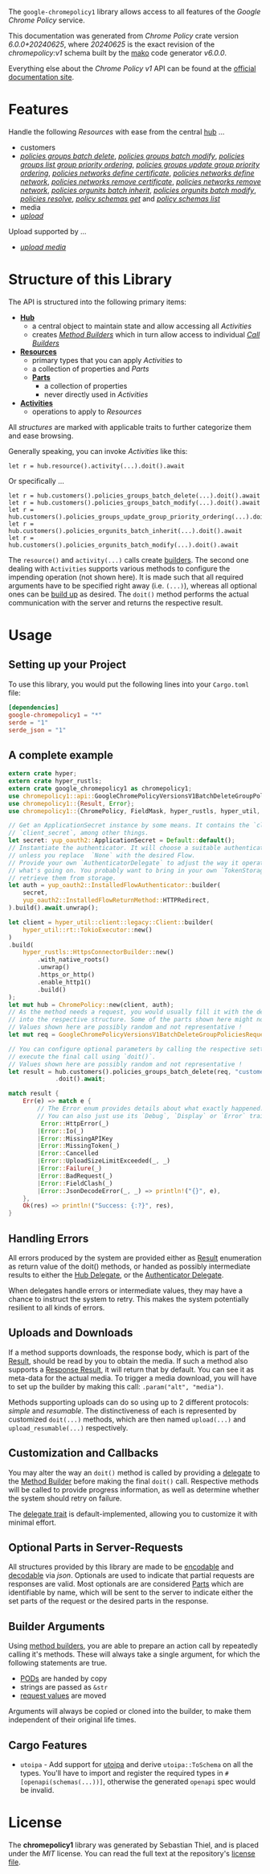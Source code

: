 <!---
DO NOT EDIT !
This file was generated automatically from 'src/generator/templates/api/README.md.mako'
DO NOT EDIT !
-->
The `google-chromepolicy1` library allows access to all features of the *Google Chrome Policy* service.

This documentation was generated from *Chrome Policy* crate version *6.0.0+20240625*, where *20240625* is the exact revision of the *chromepolicy:v1* schema built by the [mako](http://www.makotemplates.org/) code generator *v6.0.0*.

Everything else about the *Chrome Policy* *v1* API can be found at the
[official documentation site](http://developers.google.com/chrome/policy).
# Features

Handle the following *Resources* with ease from the central [hub](https://docs.rs/google-chromepolicy1/6.0.0+20240625/google_chromepolicy1/ChromePolicy) ...

* customers
 * [*policies groups batch delete*](https://docs.rs/google-chromepolicy1/6.0.0+20240625/google_chromepolicy1/api::CustomerPolicyGroupBatchDeleteCall), [*policies groups batch modify*](https://docs.rs/google-chromepolicy1/6.0.0+20240625/google_chromepolicy1/api::CustomerPolicyGroupBatchModifyCall), [*policies groups list group priority ordering*](https://docs.rs/google-chromepolicy1/6.0.0+20240625/google_chromepolicy1/api::CustomerPolicyGroupListGroupPriorityOrderingCall), [*policies groups update group priority ordering*](https://docs.rs/google-chromepolicy1/6.0.0+20240625/google_chromepolicy1/api::CustomerPolicyGroupUpdateGroupPriorityOrderingCall), [*policies networks define certificate*](https://docs.rs/google-chromepolicy1/6.0.0+20240625/google_chromepolicy1/api::CustomerPolicyNetworkDefineCertificateCall), [*policies networks define network*](https://docs.rs/google-chromepolicy1/6.0.0+20240625/google_chromepolicy1/api::CustomerPolicyNetworkDefineNetworkCall), [*policies networks remove certificate*](https://docs.rs/google-chromepolicy1/6.0.0+20240625/google_chromepolicy1/api::CustomerPolicyNetworkRemoveCertificateCall), [*policies networks remove network*](https://docs.rs/google-chromepolicy1/6.0.0+20240625/google_chromepolicy1/api::CustomerPolicyNetworkRemoveNetworkCall), [*policies orgunits batch inherit*](https://docs.rs/google-chromepolicy1/6.0.0+20240625/google_chromepolicy1/api::CustomerPolicyOrgunitBatchInheritCall), [*policies orgunits batch modify*](https://docs.rs/google-chromepolicy1/6.0.0+20240625/google_chromepolicy1/api::CustomerPolicyOrgunitBatchModifyCall), [*policies resolve*](https://docs.rs/google-chromepolicy1/6.0.0+20240625/google_chromepolicy1/api::CustomerPolicyResolveCall), [*policy schemas get*](https://docs.rs/google-chromepolicy1/6.0.0+20240625/google_chromepolicy1/api::CustomerPolicySchemaGetCall) and [*policy schemas list*](https://docs.rs/google-chromepolicy1/6.0.0+20240625/google_chromepolicy1/api::CustomerPolicySchemaListCall)
* media
 * [*upload*](https://docs.rs/google-chromepolicy1/6.0.0+20240625/google_chromepolicy1/api::MediaUploadCall)


Upload supported by ...

* [*upload media*](https://docs.rs/google-chromepolicy1/6.0.0+20240625/google_chromepolicy1/api::MediaUploadCall)



# Structure of this Library

The API is structured into the following primary items:

* **[Hub](https://docs.rs/google-chromepolicy1/6.0.0+20240625/google_chromepolicy1/ChromePolicy)**
    * a central object to maintain state and allow accessing all *Activities*
    * creates [*Method Builders*](https://docs.rs/google-chromepolicy1/6.0.0+20240625/google_chromepolicy1/common::MethodsBuilder) which in turn
      allow access to individual [*Call Builders*](https://docs.rs/google-chromepolicy1/6.0.0+20240625/google_chromepolicy1/common::CallBuilder)
* **[Resources](https://docs.rs/google-chromepolicy1/6.0.0+20240625/google_chromepolicy1/common::Resource)**
    * primary types that you can apply *Activities* to
    * a collection of properties and *Parts*
    * **[Parts](https://docs.rs/google-chromepolicy1/6.0.0+20240625/google_chromepolicy1/common::Part)**
        * a collection of properties
        * never directly used in *Activities*
* **[Activities](https://docs.rs/google-chromepolicy1/6.0.0+20240625/google_chromepolicy1/common::CallBuilder)**
    * operations to apply to *Resources*

All *structures* are marked with applicable traits to further categorize them and ease browsing.

Generally speaking, you can invoke *Activities* like this:

```Rust,ignore
let r = hub.resource().activity(...).doit().await
```

Or specifically ...

```ignore
let r = hub.customers().policies_groups_batch_delete(...).doit().await
let r = hub.customers().policies_groups_batch_modify(...).doit().await
let r = hub.customers().policies_groups_update_group_priority_ordering(...).doit().await
let r = hub.customers().policies_orgunits_batch_inherit(...).doit().await
let r = hub.customers().policies_orgunits_batch_modify(...).doit().await
```

The `resource()` and `activity(...)` calls create [builders][builder-pattern]. The second one dealing with `Activities`
supports various methods to configure the impending operation (not shown here). It is made such that all required arguments have to be
specified right away (i.e. `(...)`), whereas all optional ones can be [build up][builder-pattern] as desired.
The `doit()` method performs the actual communication with the server and returns the respective result.

# Usage

## Setting up your Project

To use this library, you would put the following lines into your `Cargo.toml` file:

```toml
[dependencies]
google-chromepolicy1 = "*"
serde = "1"
serde_json = "1"
```

## A complete example

```Rust
extern crate hyper;
extern crate hyper_rustls;
extern crate google_chromepolicy1 as chromepolicy1;
use chromepolicy1::api::GoogleChromePolicyVersionsV1BatchDeleteGroupPoliciesRequest;
use chromepolicy1::{Result, Error};
use chromepolicy1::{ChromePolicy, FieldMask, hyper_rustls, hyper_util, yup_oauth2};

// Get an ApplicationSecret instance by some means. It contains the `client_id` and
// `client_secret`, among other things.
let secret: yup_oauth2::ApplicationSecret = Default::default();
// Instantiate the authenticator. It will choose a suitable authentication flow for you,
// unless you replace  `None` with the desired Flow.
// Provide your own `AuthenticatorDelegate` to adjust the way it operates and get feedback about
// what's going on. You probably want to bring in your own `TokenStorage` to persist tokens and
// retrieve them from storage.
let auth = yup_oauth2::InstalledFlowAuthenticator::builder(
    secret,
    yup_oauth2::InstalledFlowReturnMethod::HTTPRedirect,
).build().await.unwrap();

let client = hyper_util::client::legacy::Client::builder(
    hyper_util::rt::TokioExecutor::new()
)
.build(
    hyper_rustls::HttpsConnectorBuilder::new()
        .with_native_roots()
        .unwrap()
        .https_or_http()
        .enable_http1()
        .build()
);
let mut hub = ChromePolicy::new(client, auth);
// As the method needs a request, you would usually fill it with the desired information
// into the respective structure. Some of the parts shown here might not be applicable !
// Values shown here are possibly random and not representative !
let mut req = GoogleChromePolicyVersionsV1BatchDeleteGroupPoliciesRequest::default();

// You can configure optional parameters by calling the respective setters at will, and
// execute the final call using `doit()`.
// Values shown here are possibly random and not representative !
let result = hub.customers().policies_groups_batch_delete(req, "customer")
             .doit().await;

match result {
    Err(e) => match e {
        // The Error enum provides details about what exactly happened.
        // You can also just use its `Debug`, `Display` or `Error` traits
         Error::HttpError(_)
        |Error::Io(_)
        |Error::MissingAPIKey
        |Error::MissingToken(_)
        |Error::Cancelled
        |Error::UploadSizeLimitExceeded(_, _)
        |Error::Failure(_)
        |Error::BadRequest(_)
        |Error::FieldClash(_)
        |Error::JsonDecodeError(_, _) => println!("{}", e),
    },
    Ok(res) => println!("Success: {:?}", res),
}

```
## Handling Errors

All errors produced by the system are provided either as [Result](https://docs.rs/google-chromepolicy1/6.0.0+20240625/google_chromepolicy1/common::Result) enumeration as return value of
the doit() methods, or handed as possibly intermediate results to either the
[Hub Delegate](https://docs.rs/google-chromepolicy1/6.0.0+20240625/google_chromepolicy1/common::Delegate), or the [Authenticator Delegate](https://docs.rs/yup-oauth2/*/yup_oauth2/trait.AuthenticatorDelegate.html).

When delegates handle errors or intermediate values, they may have a chance to instruct the system to retry. This
makes the system potentially resilient to all kinds of errors.

## Uploads and Downloads
If a method supports downloads, the response body, which is part of the [Result](https://docs.rs/google-chromepolicy1/6.0.0+20240625/google_chromepolicy1/common::Result), should be
read by you to obtain the media.
If such a method also supports a [Response Result](https://docs.rs/google-chromepolicy1/6.0.0+20240625/google_chromepolicy1/common::ResponseResult), it will return that by default.
You can see it as meta-data for the actual media. To trigger a media download, you will have to set up the builder by making
this call: `.param("alt", "media")`.

Methods supporting uploads can do so using up to 2 different protocols:
*simple* and *resumable*. The distinctiveness of each is represented by customized
`doit(...)` methods, which are then named `upload(...)` and `upload_resumable(...)` respectively.

## Customization and Callbacks

You may alter the way an `doit()` method is called by providing a [delegate](https://docs.rs/google-chromepolicy1/6.0.0+20240625/google_chromepolicy1/common::Delegate) to the
[Method Builder](https://docs.rs/google-chromepolicy1/6.0.0+20240625/google_chromepolicy1/common::CallBuilder) before making the final `doit()` call.
Respective methods will be called to provide progress information, as well as determine whether the system should
retry on failure.

The [delegate trait](https://docs.rs/google-chromepolicy1/6.0.0+20240625/google_chromepolicy1/common::Delegate) is default-implemented, allowing you to customize it with minimal effort.

## Optional Parts in Server-Requests

All structures provided by this library are made to be [encodable](https://docs.rs/google-chromepolicy1/6.0.0+20240625/google_chromepolicy1/common::RequestValue) and
[decodable](https://docs.rs/google-chromepolicy1/6.0.0+20240625/google_chromepolicy1/common::ResponseResult) via *json*. Optionals are used to indicate that partial requests are responses
are valid.
Most optionals are are considered [Parts](https://docs.rs/google-chromepolicy1/6.0.0+20240625/google_chromepolicy1/common::Part) which are identifiable by name, which will be sent to
the server to indicate either the set parts of the request or the desired parts in the response.

## Builder Arguments

Using [method builders](https://docs.rs/google-chromepolicy1/6.0.0+20240625/google_chromepolicy1/common::CallBuilder), you are able to prepare an action call by repeatedly calling it's methods.
These will always take a single argument, for which the following statements are true.

* [PODs][wiki-pod] are handed by copy
* strings are passed as `&str`
* [request values](https://docs.rs/google-chromepolicy1/6.0.0+20240625/google_chromepolicy1/common::RequestValue) are moved

Arguments will always be copied or cloned into the builder, to make them independent of their original life times.

[wiki-pod]: http://en.wikipedia.org/wiki/Plain_old_data_structure
[builder-pattern]: http://en.wikipedia.org/wiki/Builder_pattern
[google-go-api]: https://github.com/google/google-api-go-client

## Cargo Features

* `utoipa` - Add support for [utoipa](https://crates.io/crates/utoipa) and derive `utoipa::ToSchema` on all
the types. You'll have to import and register the required types in `#[openapi(schemas(...))]`, otherwise the
generated `openapi` spec would be invalid.


# License
The **chromepolicy1** library was generated by Sebastian Thiel, and is placed
under the *MIT* license.
You can read the full text at the repository's [license file][repo-license].

[repo-license]: https://github.com/Byron/google-apis-rsblob/main/LICENSE.md

